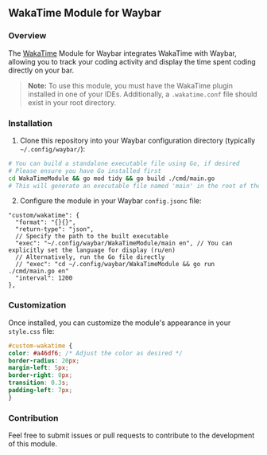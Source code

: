 ## WakaTime Module for Waybar

### Overview
The <a href='https://wakatime.com/'>WakaTime<a/> Module for Waybar integrates WakaTime with Waybar, allowing you to track your coding activity and display the time spent coding directly on your bar.

> **Note:** To use this module, you must have the WakaTime plugin installed in one of your IDEs. Additionally, a `.wakatime.conf` file should exist in your root directory.

### Installation
1. Clone this repository into your Waybar configuration directory (typically `~/.config/waybar/`):

```bash
# You can build a standalone executable file using Go, if desired
# Please ensure you have Go installed first
cd WakaTimeModule && go mod tidy && go build ./cmd/main.go
# This will generate an executable file named 'main' in the root of the module
```

2. Configure the module in your Waybar `config.jsonc` file:

```jsonc
"custom/wakatime": {
  "format": "{}{}",
  "return-type": "json",
  // Specify the path to the built executable
  "exec": "~/.config/waybar/WakaTimeModule/main en", // You can explicitly set the language for display (ru/en)
  // Alternatively, run the Go file directly
  // "exec": "cd ~/.config/waybar/WakaTimeModule && go run ./cmd/main.go en"
  "interval": 1200
},
```

### Customization
Once installed, you can customize the module's appearance in your `style.css` file:
```css
#custom-wakatime {
color: #a46df6; /* Adjust the color as desired */
border-radius: 20px;
margin-left: 5px;
border-right: 0px;
transition: 0.3s;
padding-left: 7px;
}
```

### Contribution
Feel free to submit issues or pull requests to contribute to the development of this module.
